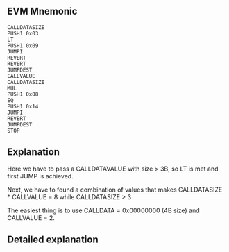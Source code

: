 ## EVM Mnemonic

```
CALLDATASIZE
PUSH1 0x03
LT
PUSH1 0x09
JUMPI
REVERT
REVERT
JUMPDEST
CALLVALUE
CALLDATASIZE
MUL
PUSH1 0x08
EQ
PUSH1 0x14
JUMPI
REVERT
JUMPDEST
STOP
```

## Explanation

Here we have to pass a CALLDATAVALUE with size > 3B, so LT is met and first JUMP is achieved.

Next, we have to found a combination of values that makes CALLDATASIZE \* CALLVALUE = 8 while CALLDATASIZE > 3

The easiest thing is to use CALLDATA = 0x00000000 (4B size) and CALLVALUE = 2.

## Detailed explanation
